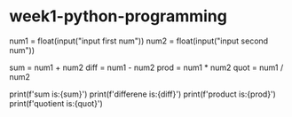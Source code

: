 # week1-python-programming
num1 = float(input("input first num"))
num2 = float(input("input second num"))

sum = num1 + num2
diff = num1 - num2
prod = num1 * num2
quot = num1 / num2

print(f'sum is:{sum}')
print(f'differene is:{diff}')
print(f'product is:{prod}')
print(f'quotient is:{quot}')
